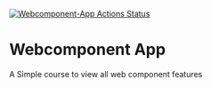 [![Webcomponent-App Actions Status](https://github.com/Puppo/built-lightfast-webcomponent-app/workflows/webcomponent-app/badge.svg)](https://github.com/Puppo/built-lightfast-webcomponent-app/actions)

# Webcomponent App

A Simple course to view all web component features